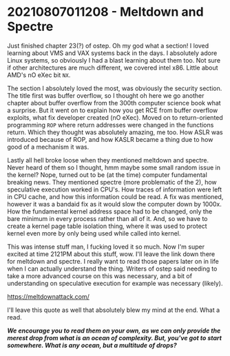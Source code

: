 # 20210807011208 - Meltdown and Spectre

Just finished chapter 23(?) of ostep. Oh my god what a section! I loved learning about VMS and VAX systems
back in the days. I absolutely adore Linux systems, so obviously I had a blast learning about them too. 
Not sure if other architectures are much different, we covered intel x86. Little about AMD's nO eXec
bit `NX`. 

The section I absolutely loved the most, was obviously the security section. The title first was buffer
overflow, so I thought oh here we go another chapter about buffer overflow from the 300th computer science
book what a surprise. But it went on to explain how you get RCE from buffer overflow exploits, what
fix developer created (nO eXec). Moved on to return-oriented programming `ROP` where return addresses
were changed in the functions return. Which they thought was absolutely amazing, me too. How ASLR was
introduced because of ROP, and how KASLR became a thing due to how good of a mechanism it was. 

Lastly all hell broke loose when they mentioned meltdown and spectre. Never heard of them so I thought,
hmm maybe some small random issue in the kernel? Nope, turned out to be (at the time) computer fundamental
breaking news. They mentioned spectre (more problematic of the 2), how speculative execution worked in CPU's.
How traces of information were left in CPU cache, and how this information could be read. A fix was 
mentioned, however it was a bandaid fix as it would slow the computer down by 1000x. How the fundamental
kernel address space had to be changed, only the bare minimum in every process rather than all of it. And,
so we have to create a kernel page table isolation thing, where it was used to protect kernel even more
by only being used while called into kernel.

This was intense stuff man, I fucking loved it so much. Now I'm super excited at time 2121PM about this
stuff, wow. I'll leave the link down there for meltdown and spectre. I really want to read those papers
later on in life when I can actually understand the thing. Writers of ostep said needing to take a more
advanced course on this was necessary, and a bit of understanding on speculative execution for example
was necessary (likely). 

https://meltdownattack.com/

I'll leave this quote as well that absolutely blew my mind at the end. What a read.

***We encourage you to read them on your own, as we can only provide the
merest drop from what is an ocean of complexity. But, you've got to start
somewhere. What is any ocean, but a multitude of drops?***


